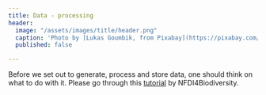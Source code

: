 ```yaml
---
title: Data - processing
header:
  image: "/assets/images/title/header.png"
  caption: 'Photo by [Lukas Goumbik, from Pixabay](https://pixabay.com/de/users/goumbik-3752482/?utm_source=link-attribution&utm_medium=referral&utm_campaign=image&utm_content=2055522){:target="_blank"}'
  published: false

---
```

   
<!--more-->

Before we set out to generate, process and store data, one should think on what to do with it. Please go through this [tutorial](https://ilias.uni-marburg.de/goto.php?target=pg_443261_3276691&client_id=UNIMR) by NFDI4Biodiversity.